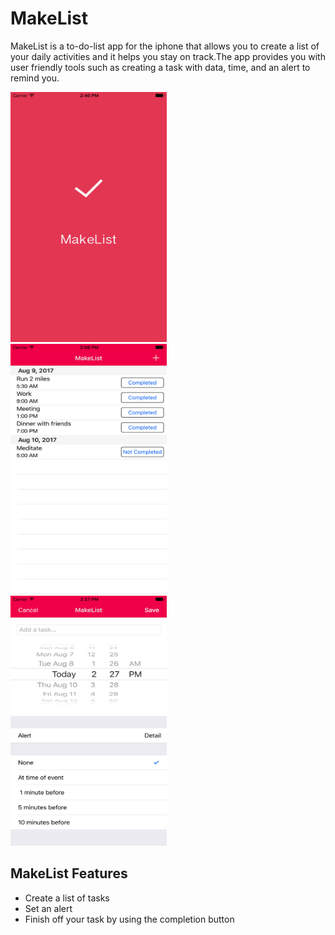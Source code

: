 # MakeList
MakeList is a to-do-list app for the iphone that allows you to create a list of your daily activities and it helps you stay on track.The app provides you with user friendly tools such as creating a task with data, time, and an alert to remind you.


<div class="well text-center">
  <div class="container row">
    <div class="col-md-4">
      <a href="#"><img src="ml1.jpg" alt="Image 1" height="400" width="250" /></a>    
    </div>
    <div class="col-md-4">
        <a href="#"><img src="ml3.jpg" alt="Image 2"  height="400" width="250" /></a> 
    </div>
    <div class="col-md-4">
        <a href="#"><img src="ml2.jpg" alt="Image 3"  height="400" width="250" /></a> 
    </div>
  </div>
</div>

## MakeList Features
- Create a list of tasks
- Set an alert
- Finish off your task by using the completion button

